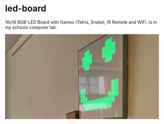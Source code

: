 # led-board
16x16 RGB-LED Board with Games (Tetris, Snake), IR Remote and WiFi. Is in my schools computer lab.

![Image](images/led.png)
